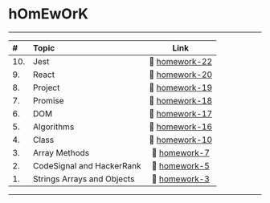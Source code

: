 # hOmEwOrK

---

| #   | Topic                      |                                      Link                                      |
| :-- | :------------------------- | :----------------------------------------------------------------------------: |
| 10. | Jest                       | 🔗 [homework-22](https://github.com/sabovyan/homework/tree/master/homework-22) |
| 9.  | React                      | 🔗 [homework-20](https://github.com/sabovyan/homework/tree/master/homework-20) |
| 8.  | Project                    |            🔗 [homework-19](https://github.com/sabovyan/countries)             |
| 7.  | Promise                    | 🔗 [homework-18](https://github.com/sabovyan/homework/tree/master/homework-18) |
| 6.  | DOM                        | 🔗 [homework-17](https://github.com/sabovyan/homework/tree/master/homework-17) |
| 5.  | Algorithms                 | 🔗 [homework-16](https://github.com/sabovyan/homework/tree/master/homework-16) |
| 4.  | Class                      | 🔗 [homework-10](https://github.com/sabovyan/homework/tree/master/homework-10) |
| 3.  | Array Methods              |  🔗 [homework-7](https://github.com/sabovyan/homework/tree/master/homework-7)  |
| 2.  | CodeSignal and HackerRank  |  🔗 [homework-5](https://github.com/sabovyan/homework/tree/master/homework-5)  |
| 1.  | Strings Arrays and Objects |  🔗 [homework-3](https://github.com/sabovyan/homework/tree/master/homework-3)  |

<!-- > React
>
> 9.  🔗 [homework-20](https://github.com/sabovyan/homework/tree/master/homework-20)

> Project
>
> 8.  🔗 [homework-19](https://github.com/sabovyan/countries)

> Promises
>
> 7.  🔗 [homework-18](https://github.com/sabovyan/homework/tree/master/homework-18)

> DOM
>
> 6.  🔗 [homework-17](https://github.com/sabovyan/homework/tree/master/homework-17)

> Set / Map / (Recursion & merging sort)
>
> 5.  🔗 [homework-16](https://github.com/sabovyan/homework/tree/master/homework-16)

> Class
>
> 4.  🔗 [homework-10](https://github.com/sabovyan/homework/tree/master/homework-10)

> Array Methods
>
> 3.  🔗 [homework-7](https://github.com/sabovyan/homework/tree/master/homework-7)

> CodeSignal and HackerRank
>
> 2.  🔗 [homework-5](https://github.com/sabovyan/homework/tree/master/homework-5)

> Strings Arrays and Objects
>
> 1.  🔗 [homework-3](https://github.com/sabovyan/homework/tree/master/homework-3) -->

---
